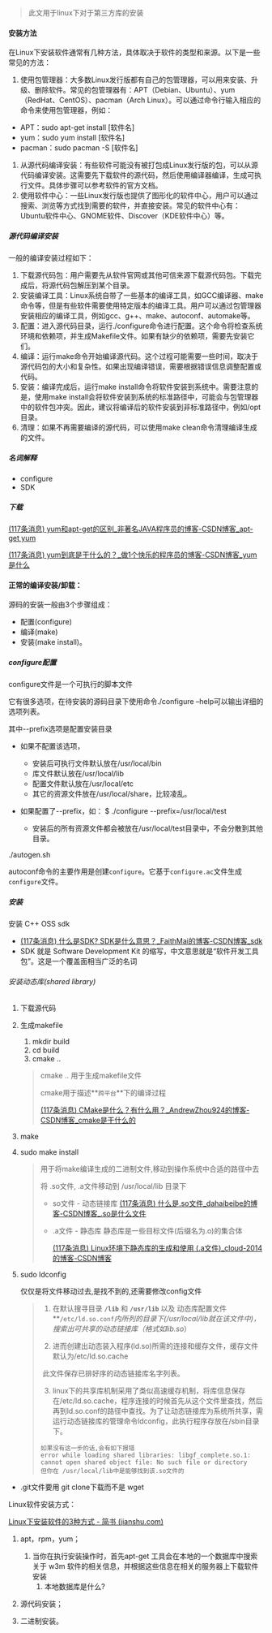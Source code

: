 > 此文用于linux下对于第三方库的安装



#### 安装方法

在Linux下安装软件通常有几种方法，具体取决于软件的类型和来源。以下是一些常见的方法：

1. 使用包管理器：大多数Linux发行版都有自己的包管理器，可以用来安装、升级、删除软件。常见的包管理器有：APT（Debian、Ubuntu）、yum（RedHat、CentOS）、pacman（Arch Linux）。可以通过命令行输入相应的命令来使用包管理器，例如：

- APT：sudo apt-get install [软件名]
- yum：sudo yum install [软件名]
- pacman：sudo pacman -S [软件名]

1. 从源代码编译安装：有些软件可能没有被打包成Linux发行版的包，可以从源代码编译安装。这需要先下载软件的源代码，然后使用编译器编译，生成可执行文件。具体步骤可以参考软件的官方文档。
2. 使用软件中心：一些Linux发行版也提供了图形化的软件中心，用户可以通过搜索、浏览等方式找到需要的软件，并直接安装。常见的软件中心有：Ubuntu软件中心、GNOME软件、Discover（KDE软件中心）等。





##### 源代码编译安装

一般的编译安装过程如下：

1. 下载源代码包：用户需要先从软件官网或其他可信来源下载源代码包。下载完成后，将源代码包解压到某个目录。
2. 安装编译工具：Linux系统自带了一些基本的编译工具，如GCC编译器、make命令等，但是有些软件需要使用特定版本的编译工具。用户可以通过包管理器安装相应的编译工具，例如gcc、g++、make、autoconf、automake等。
3. 配置：进入源代码目录，运行./configure命令进行配置。这个命令将检查系统环境和依赖项，并生成Makefile文件。如果有缺少的依赖项，需要先安装它们。
4. 编译：运行make命令开始编译源代码。这个过程可能需要一些时间，取决于源代码包的大小和复杂性。如果出现编译错误，需要根据错误信息调整配置或代码。
5. 安装：编译完成后，运行make install命令将软件安装到系统中。需要注意的是，使用make install会将软件安装到系统的标准路径中，可能会与包管理器中的软件包冲突。因此，建议将编译后的软件安装到非标准路径中，例如/opt目录。
6. 清理：如果不再需要编译的源代码，可以使用make clean命令清理编译生成的文件。





##### 名词解释

- configure
- SDK









##### 下载

[(117条消息) yum和apt-get的区别_非著名JAVA程序员的博客-CSDN博客_apt-get yum](https://blog.csdn.net/qq_39132177/article/details/108447229)

[(117条消息) yum到底是干什么的？_做1个快乐的程序员的博客-CSDN博客_yum是什么](https://blog.csdn.net/weixin_43202123/article/details/119948927)





#### 正常的编译安装/卸载：

源码的安装一般由3个步骤组成：

- 配置(configure)
- 编译(make)
- 安装(make install)。

 

##### configure配置

configure文件是一个可执行的脚本文件

它有很多选项，在待安装的源码目录下使用命令./configure –help可以输出详细的选项列表。

 

其中--prefix选项是配置安装目录

- 如果不配置该选项，
  - 安装后可执行文件默认放在/usr/local/bin
  - 库文件默认放在/usr/local/lib
  - 配置文件默认放在/usr/local/etc
  - 其它的资源文件放在/usr/local/share，比较凌乱。

- 如果配置了--prefix，如： $ ./configure --prefix=/usr/local/test
  
  - 安装后的所有资源文件都会被放在/usr/local/test目录中，不会分散到其他目录。
  
    

./autogen.sh

autoconf命令的主要作用是创建`configure`。它基于`configure.ac`文件生成`configure`文件。



##### 安装

安装 C++ OSS sdk

- [(117条消息) 什么是SDK? SDK是什么意思？_FaithMai的博客-CSDN博客_sdk](https://blog.csdn.net/FaithMai/article/details/61202534)
- SDK 就是 Software Development Kit 的缩写，中文意思就是“软件开发工具包”。这是一个覆盖面相当广泛的名词





###### 安装动态库(shared library)

1. 下载源代码

2. 生成makefile

   1. mkdir build
   2. cd build
   3. cmake ..

   > cmake .. 用于生成makefile文件
   >
   > cmake用于描述**`跨平台`**下的编译过程
   >
   > [(117条消息) CMake是什么？有什么用？_AndrewZhou924的博客-CSDN博客_cmake是干什么的](https://blog.csdn.net/Torres_10/article/details/80371425)

3. make

4. sudo make install

   > 用于将make编译生成的二进制文件,移动到操作系统中合适的路径中去
   >
   > 将 .so文件, .a文件移动到 /usr/local/lib 目录下
   >
   > - so文件 - 动态链接库 [(117条消息) 什么是.so文件_dahaibeibe的博客-CSDN博客_.so是什么文件](https://blog.csdn.net/dahaibeibe/article/details/8095035)
   >
   > - .a文件 - 静态库  静态库是一些目标文件(后缀名为.o)的集合体
   >
   >   [(117条消息) Linux环境下静态库的生成和使用 (.a文件)_cloud-2014的博客-CSDN博客](https://blog.csdn.net/u012592062/article/details/51942026)

5. sudo ldconfig

   仅仅是将文件移动过去,是找不到的,还需要修改config文件

   > 1. 在默认搜寻目录 **`/lib`** 和 **`/usr/lib`** 以及 动态库配置文件**`/etc/ld.so.conf`**内所列的目录下(/usr/local/lib就在该文件中)，搜索出可共享的动态链接库（格式如lib*.so*）
   >
   > 2. 进而创建出动态装入程序(ld.so)所需的连接和缓存文件，缓存文件默认为/etc/ld.so.cache
   >
   > ​	此文件保存已排好序的动态链接库名字列表。
   >
   > 3. linux下的共享库机制采用了类似高速缓存机制，将库信息保存在/etc/ld.so.cache，程序连接的时候首先从这个文件里查找，然后再到ld.so.conf的路径中查找。为了让动态链接库为系统所共享，需运行动态链接库的管理命令ldconfig，此执行程序存放在/sbin目录下。
   >
   > ```
   > 如果没有这一步的话,会有如下报错
   > error while loading shared libraries: libgf_complete.so.1: cannot open shared object file: No such file or directory
   > 但你在 /usr/local/lib中是能够找到该.so文件的
   > ```
   >
   > 





- .git文件要用 git clone下载而不是 wget



















Linux软件安装方式：

[Linux下安装软件的3种方式 - 简书 (jianshu.com)](https://www.jianshu.com/p/0490e5208442)

1. apt，rpm，yum；
   1. 当你在执行安装操作时，首先apt-get 工具会在本地的一个数据库中搜索关于 w3m 软件的相关信息，并根据这些信息在相关的服务器上下载软件安装
      1. 本地数据库是什么?

2. 源代码安装；

3. 二进制安装。





















